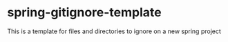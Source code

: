 # spring-gitignore-template

This is a template for files and directories to ignore on a new spring project
